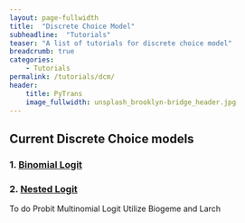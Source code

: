 ```yaml
---
layout: page-fullwidth
title:  "Discrete Choice Model"
subheadline:  "Tutorials"
teaser: "A list of tutorials for discrete choice model"
breadcrumb: true
categories:
    - Tutorials
permalink: /tutorials/dcm/
header:
    title: PyTrans
    image_fullwidth: unsplash_brooklyn-bridge_header.jpg
---
```

## Current Discrete Choice models

### 1. [Binomial Logit](http://nbviewer.jupyter.org/github/PyTrans/Discrete-Choice-Models/blob/master/DCM_1_BinomialLogit/BinaryLogitModel.ipynb)
### 2. [Nested Logit](http://nbviewer.jupyter.org/github/PyTrans/Discrete-Choice-Models/blob/master/DCM_2_NestedLogit/Nested%20Logit%20Model.ipynb)

To do Probit Multinomial Logit Utilize Biogeme and Larch
